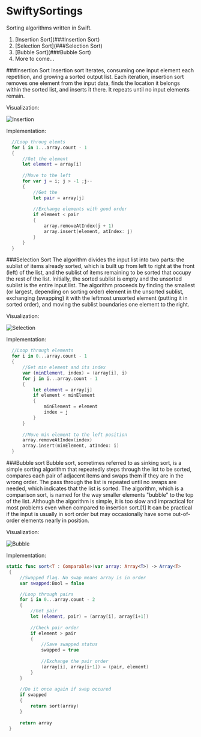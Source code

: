 # SwiftySortings
Sorting algorithms written in Swift. 

1. [Insertion Sort](###Insertion Sort)
2. [Selection Sort](###Selection Sort)
3. [Bubble Sort](###Bubble Sort)
4. More to come...

###Insertion Sort
Insertion sort iterates, consuming one input element each repetition, and growing a sorted output list. Each iteration, insertion sort removes one element from the input data, finds the location it belongs within the sorted list, and inserts it there. It repeats until no input elements remain.

Visualization:

![Insertion](https://upload.wikimedia.org/wikipedia/commons/0/0f/Insertion-sort-example-300px.gif)

Implementation:
```swift
  //Loop throug elemts
  for i in 1...array.count - 1
  {
      //Get the element
      let element = array[i]
      
      //Move to the left
      for var j = i; j > -1 ;j--
      {
          //Get the
          let pair = array[j]
          
          //Exchange elements with good order
          if element < pair
          {
              array.removeAtIndex(j + 1)
              array.insert(element, atIndex: j)
          }
      }
  }
```

###Selection Sort
The algorithm divides the input list into two parts: the sublist of items already sorted, which is built up from left to right at the front (left) of the list, and the sublist of items remaining to be sorted that occupy the rest of the list. Initially, the sorted sublist is empty and the unsorted sublist is the entire input list. The algorithm proceeds by finding the smallest (or largest, depending on sorting order) element in the unsorted sublist, exchanging (swapping) it with the leftmost unsorted element (putting it in sorted order), and moving the sublist boundaries one element to the right.

Visualization:

![Selection](https://upload.wikimedia.org/wikipedia/commons/9/94/Selection-Sort-Animation.gif)

Implementation:
```swift
  //Loop through elements
  for i in 0...array.count - 1
  {
      //Get min element and its index
      var (minElement, index) = (array[i], i)
      for j in i...array.count - 1
      {
          let element = array[j]
          if element < minElement
          {
              minElement = element
              index = j
          }
      }
      
      //Move min element to the left position
      array.removeAtIndex(index)
      array.insert(minElement, atIndex: i)
  }

```

###Bubble sort
Bubble sort, sometimes referred to as sinking sort, is a simple sorting algorithm that repeatedly steps through the list to be sorted, compares each pair of adjacent items and swaps them if they are in the wrong order. The pass through the list is repeated until no swaps are needed, which indicates that the list is sorted. The algorithm, which is a comparison sort, is named for the way smaller elements "bubble" to the top of the list. Although the algorithm is simple, it is too slow and impractical for most problems even when compared to insertion sort.[1] It can be practical if the input is usually in sort order but may occasionally have some out-of-order elements nearly in position.

Visualization:

![Bubble](https://upload.wikimedia.org/wikipedia/commons/c/c8/Bubble-sort-example-300px.gif)

Implementation:
```swift
static func sort<T : Comparable>(var array: Array<T>) -> Array<T>
 {
     //Swapped flag. No swap means array is in order
     var swapped:Bool = false

     //Loop through pairs
     for i in 0...array.count - 2
     {
         //Get pair
         let (element, pair) = (array[i], array[i+1])
         
         //Check pair order
         if element > pair
         {
             //Save swapped status
             swapped = true
             
             //Exchange the pair order
             (array[i], array[i+1]) = (pair, element)
         }
     }
     
     //Do it once again if swap occured
     if swapped
     {
         return sort(array)
     }
     
     return array
 }


```

